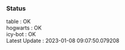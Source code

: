 ### Status


table : OK  
hogwarts : OK  
icy-bot : OK  
Latest Update : 2023-01-08 09:07:50.079208
